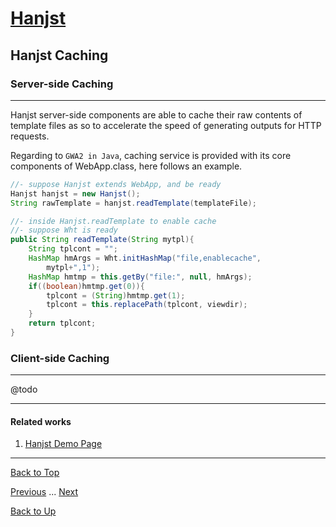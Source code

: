# [Hanjst](/hanjst/index)
## Hanjst Caching
### Server-side Caching
---
Hanjst server-side components are able to cache their raw contents of template files as so to accelerate the speed of generating outputs for HTTP requests.

Regarding to `GWA2 in Java`, caching service is provided with its core components of WebApp.class, here follows an example.

```java
//- suppose Hanjst extends WebApp, and be ready
Hanjst hanjst = new Hanjst();
String rawTemplate = hanjst.readTemplate(templateFile);

//- inside Hanjst.readTemplate to enable cache
//- suppose Wht is ready
public String readTemplate(String mytpl){
	String tplcont = "";
	HashMap hmArgs = Wht.initHashMap("file,enablecache",
		mytpl+",1");
	HashMap hmtmp = this.getBy("file:", null, hmArgs);
	if((boolean)hmtmp.get(0)){
		tplcont = (String)hmtmp.get(1);
		tplcont = this.replacePath(tplcont, viewdir);
	}
	return tplcont;
}
```  


### Client-side Caching
---
@todo

---

#### Related works

1. [Hanjst Demo Page](https://ufqi.com/dev/hanjst/)


---

[Back to Top](/hanjst/hanjst-cache)

[Previous](./data-in-resource) ... [Next](./)

[Back to Up](/hanjst/index)

<!--stackedit_data:
eyJoaXN0b3J5IjpbMTA3MjA4ODUxNSwtNDU1NzI0MTMsLTEyMD
g1ODM1MDMsLTg5MjE5MzAyM119
-->
